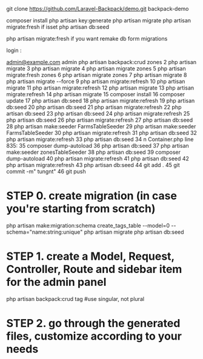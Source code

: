 git clone https://github.com/Laravel-Backpack/demo.git backpack-demo 

composer install
php artisan key:generate
php artisan migrate
php artisan migrate:fresh if isset
php artisan db:seed



php artisan migrate:fresh if you want remake db form migrations


login :

admin@example.com 
admin
php artisan backpack:crud zones
   2 php artisan migrate
   3 php artisan migrate
   4 php artisan migrate zones
   5 php artisan migrate:fresh zones
   6 php artisan migrate zones
   7 php artisan migrate
   8 php artisan migrate --force
   9 php artisan migrate:refresh
  10 php artisan migrate
  11 php artisan migrate:refresh
  12 php artisan migrate
  13 php artisan migrate:refresh
  14 php artisan migrate
  15 composer install
  16 composer update
  17 php artisan db:seed
  18 php artisan migrate:refresh
  19 php artisan db:seed
  20 php artisan db:seed
  21 php artisan migrate:refresh
  22 php artisan db:seed
  23 php artisan db:seed
  24 php artisan migrate:refresh
  25 php artisan db:seed
  26 php artisan migrate:refresh
  27 php artisan db:seed
  28 php artisan make:seeder FarmsTableSeeder
  29 php artisan make:seeder FarmsTableSeeder
  30 php artisan migrate:refresh
  31 php artisan db:seed
  32 php artisan migrate:refresh
  33 php artisan db:seed
  34 n Container.php line 835:
  35 composer dump-autoload
  36 php artisan db:seed
  37 php artisan make:seeder zonesTableSeeder
  38 php artisan db:seed
  39 composer dump-autoload
  40 php artisan migrate:refresh
  41 php artisan db:seed
  42 php artisan migrate:refresh
  43 php artisan db:seed
  44 git add .
  45 git commit -m" tungnt"
  46 git push


# STEP 0. create migration (in case you're starting from scratch)
php artisan make:migration:schema create_tags_table --model=0 --schema="name:string:unique"
php artisan migrate
php artisan db:seed

# STEP 1. create a Model, Request, Controller, Route and sidebar item for the admin panel
php artisan backpack:crud tag #use singular, not plural

# STEP 2. go through the generated files, customize according to your needs